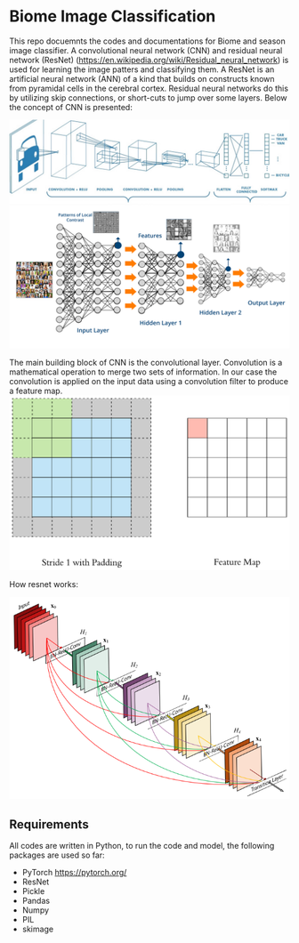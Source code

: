 # Biome Image Classification
This repo docuemnts the codes and documentations for Biome and season image classifier. A convolutional neural network (CNN) and residual neural network (ResNet) (https://en.wikipedia.org/wiki/Residual_neural_network) is used for learning the image patters and classifying them. A ResNet is an artificial neural network (ANN) of a kind that builds on constructs known from pyramidal cells in the cerebral cortex. Residual neural networks do this by utilizing skip connections, or short-cuts to jump over some layers.
Below the concept of CNN is presented: 

![Screenshot](cnn.png)
![Screenshot](DL.png)

The main building block of CNN is the convolutional layer. Convolution is a mathematical operation to merge two sets of information. In our case the convolution is applied on the input data using a convolution filter to produce a feature map.
![Screenshot](convolve.gif)

How resnet works:


![Screenshot](resnet.png)

## Requirements 
All codes are written in Python, to run the code and model, the following packages are used so far:
- PyTorch  https://pytorch.org/
- ResNet
- Pickle
- Pandas 
- Numpy 
- PIL
- skimage
